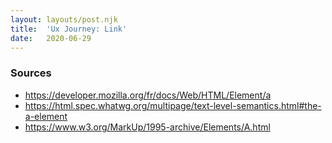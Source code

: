 ```yaml
---
layout: layouts/post.njk
title:  'Ux Journey: Link'
date:   2020-06-29
---
```


### Sources
- https://developer.mozilla.org/fr/docs/Web/HTML/Element/a
- https://html.spec.whatwg.org/multipage/text-level-semantics.html#the-a-element
- https://www.w3.org/MarkUp/1995-archive/Elements/A.html
